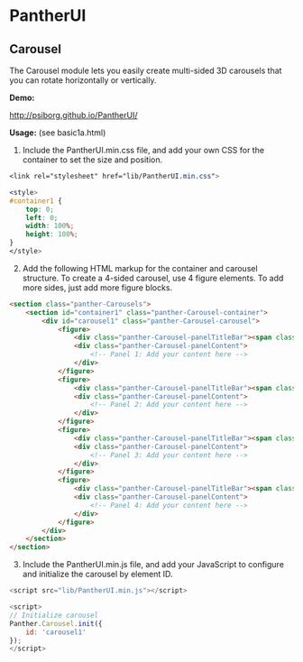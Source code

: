 PantherUI
=========

Carousel
--------

The Carousel module lets you easily create multi-sided 3D carousels that you can rotate horizontally or vertically.

**Demo:**

http://psiborg.github.io/PantherUI/

**Usage:** (see basic1a.html)

1. Include the PantherUI.min.css file, and add your own CSS for the container to set the size and position.

``` css
<link rel="stylesheet" href="lib/PantherUI.min.css">

<style>
#container1 {
    top: 0;
    left: 0;
    width: 100%;
    height: 100%;
}
</style>
```

2. Add the following HTML markup for the container and carousel structure. To create a 4-sided carousel, use 4 figure elements. To add more sides, just add more figure blocks.

``` html
<section class="panther-Carousels">
    <section id="container1" class="panther-Carousel-container">
        <div id="carousel1" class="panther-Carousel-carousel">
            <figure>
                <div class="panther-Carousel-panelTitleBar"><span class="panther-Carousel-panelTitle">&lt; Carousel 1 &gt;</span></div>
                <div class="panther-Carousel-panelContent">
                    <!-- Panel 1: Add your content here -->
                </div>
            </figure>
            <figure>
                <div class="panther-Carousel-panelTitleBar"><span class="panther-Carousel-panelTitle">&lt; 2 &gt;</span></div>
                <div class="panther-Carousel-panelContent">
                    <!-- Panel 2: Add your content here -->
                </div>
            </figure>
            <figure>
                <div class="panther-Carousel-panelTitleBar"><span class="panther-Carousel-panelTitle">&lt; 3 &gt;</span></div>
                <div class="panther-Carousel-panelContent">
                    <!-- Panel 3: Add your content here -->
                </div>
            </figure>
            <figure>
                <div class="panther-Carousel-panelTitleBar"><span class="panther-Carousel-panelTitle">&lt; 4 &gt;</span></div>
                <div class="panther-Carousel-panelContent">
                    <!-- Panel 4: Add your content here -->
                </div>
            </figure>
        </div>
    </section>
</section>
```

3. Include the PantherUI.min.js file, and add your JavaScript to configure and initialize the carousel by element ID.

``` js
<script src="lib/PantherUI.min.js"></script>

<script>
// Initialize carousel
Panther.Carousel.init({
    id: 'carousel1'
});
</script>
```

